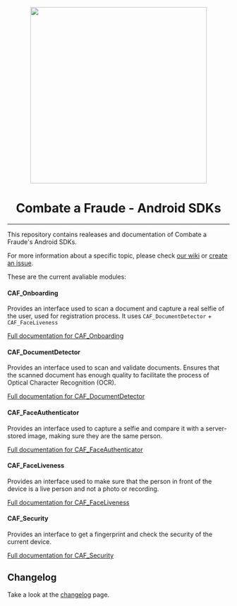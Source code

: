 <div align="center">
  
  [<img width="400px" src="https://github.com/combateafraude/android-sdk/blob/master/resources/logo_black.png?raw=true">](https://combateafraude.com)

  # Combate a Fraude - Android SDKs
</div>

<hr>

This repository contains realeases and documentation of Combate a Fraude's Android SDKs.

For more information about a specific topic, please check [our wiki](https://github.com/combateafraude/android-sdk/wiki) or [create an issue](https://github.com/combateafraude/android-sdk/issues).

These are the current avaliable modules:

#### CAF_Onboarding

Provides an interface used to scan a document and capture a real selfie of the user, used for registration process. It uses `CAF_DocumentDetector` + `CAF_FaceLiveness`

[Full documentation for CAF_Onboarding](https://github.com/combateafraude/android-sdk/wiki/CAF_Onboarding)

#### CAF_DocumentDetector

Provides an interface used to scan and validate documents. Ensures that the scanned document has enough quality to facilitate the process of Optical Character Recognition (OCR).

[Full documentation for CAF_DocumentDetector](https://github.com/combateafraude/android-sdk/wiki/CAF_DocumentDetector)

#### CAF_FaceAuthenticator

Provides an interface used to capture a selfie and compare it with a server-stored image, making sure they are the same person.

[Full documentation for CAF_FaceAuthenticator](https://github.com/combateafraude/android-sdk/wiki/CAF_FaceAuthenticator)

#### CAF_FaceLiveness

Provides an interface used to make sure that the person in front of the device is a live person and not a photo or recording.

[Full documentation for CAF_FaceLiveness](https://github.com/combateafraude/android-sdk/wiki/CAF_FaceLiveness)

#### CAF_Security

Provides an interface to get a fingerprint and check the security of the current device.

[Full documentation for CAF_Security](https://github.com/combateafraude/android-sdk/wiki/CAF_Security)


## Changelog

Take a look at the [changelog](https://github.com/combateafraude/android-sdk/wiki/Changelog) page.
